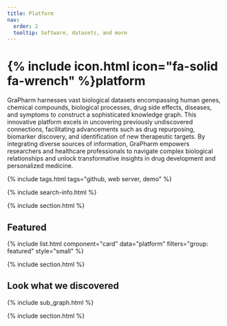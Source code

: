```yaml
---
title: Platform
nav:
  order: 2
  tooltip: Software, datasets, and more
---
```


# {% include icon.html icon="fa-solid fa-wrench" %}platform

GraPharm harnesses vast biological datasets encompassing human genes, chemical compounds, biological processes, drug side effects, diseases, and symptoms to construct a sophisticated knowledge graph. 
This innovative platform excels in uncovering previously undiscovered connections, facilitating advancements such as drug repurposing, biomarker discovery, and identification of new therapeutic targets.
By integrating diverse sources of information, GraPharm empowers researchers and healthcare professionals to navigate complex biological relationships and unlock transformative insights in drug development and personalized medicine.


{% include tags.html tags="github, web server, demo" %}

{% include search-info.html %}

{% include section.html %}

## Featured

<div class="container">
  <div class="column">
    <!-- Content for the first column goes here -->
    {% include list.html component="card" data="platform" filters="group: featured" style="small" %}
  </div>
</div>

{% include section.html %}

## Look what we discovered

{% include sub_graph.html %}

{% include section.html %}